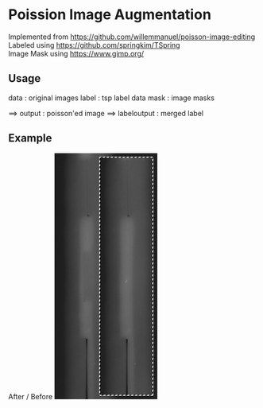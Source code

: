 # Poission Image Augmentation
Implemented from https://github.com/willemmanuel/poisson-image-editing  
Labeled using https://github.com/springkim/TSpring  
Image Mask using https://www.gimp.org/

## Usage
data : original images
label : tsp label data
mask : image masks

==> output : poisson'ed image
==> labeloutput : merged label

## Example
After / Before
![1](https://github.com/Chihiro0623/Defect-Prediction-by-CNN/blob/main/poisson-image-editing-master/img/1.png)
